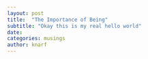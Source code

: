 ```yaml
---
layout: post
title:  "The Importance of Being"
subtitle: "Okay this is my real hello world"
date: 
categories: musings
author: knarf
---
```


